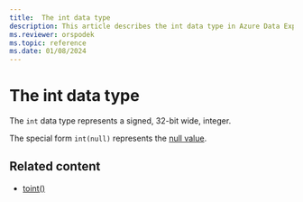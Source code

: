 ```yaml
---
title:  The int data type
description: This article describes the int data type in Azure Data Explorer.
ms.reviewer: orspodek
ms.topic: reference
ms.date: 01/08/2024
---
```

# The int data type

The `int` data type represents a signed, 32-bit wide, integer.

The special form `int(null)` represents the [null value](null-values.md).

## Related content

* [toint()](../../query/tointfunction.md)
